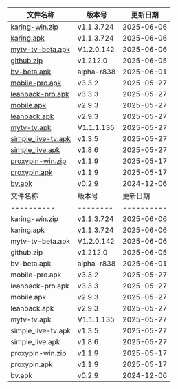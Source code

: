| 文件名称 | 版本号 | 更新日期 |
|----------|--------|----------|
| [karing-win.zip](https://raw.githubusercontent.com/tmxia/iptv/main/apk/karing-win.zip) | v1.1.3.724 | 2025-06-06 |
| [karing.apk](https://raw.githubusercontent.com/tmxia/iptv/main/apk/karing.apk) | v1.1.3.724 | 2025-06-06 |
| [mytv-tv-beta.apk](https://raw.githubusercontent.com/tmxia/iptv/main/apk/mytv-tv-beta.apk) | V1.2.0.142 | 2025-06-06 |
| [github.zip](https://raw.githubusercontent.com/tmxia/iptv/main/apk/github.zip) | v1.212.0 | 2025-06-05 |
| [bv-beta.apk](https://raw.githubusercontent.com/tmxia/iptv/main/apk/bv-beta.apk) | alpha-r838 | 2025-06-01 |
| [mobile-pro.apk](https://raw.githubusercontent.com/tmxia/iptv/main/apk/mobile-pro.apk) | v3.3.2 | 2025-05-27 |
| [leanback-pro.apk](https://raw.githubusercontent.com/tmxia/iptv/main/apk/leanback-pro.apk) | v3.3.3 | 2025-05-27 |
| [mobile.apk](https://raw.githubusercontent.com/tmxia/iptv/main/apk/mobile.apk) | v2.9.3 | 2025-05-27 |
| [leanback.apk](https://raw.githubusercontent.com/tmxia/iptv/main/apk/leanback.apk) | v2.9.3 | 2025-05-27 |
| [mytv-tv.apk](https://raw.githubusercontent.com/tmxia/iptv/main/apk/mytv-tv.apk) | V1.1.1.135 | 2025-05-27 |
| [simple_live-tv.apk](https://raw.githubusercontent.com/tmxia/iptv/main/apk/simple_live-tv.apk) | v1.3.5 | 2025-05-27 |
| [simple_live.apk](https://raw.githubusercontent.com/tmxia/iptv/main/apk/simple_live.apk) | v1.8.6 | 2025-05-27 |
| [proxypin-win.zip](https://raw.githubusercontent.com/tmxia/iptv/main/apk/proxypin-win.zip) | v1.1.9 | 2025-05-17 |
| [proxypin.apk](https://raw.githubusercontent.com/tmxia/iptv/main/apk/proxypin.apk) | v1.1.9 | 2025-05-17 |
| [bv.apk](https://raw.githubusercontent.com/tmxia/iptv/main/apk/bv.apk) | v0.2.9 | 2024-12-06 |
| 文件名称 | 版本号 | 更新日期 |
|----------|--------|----------|
| karing-win.zip | v1.1.3.724 | 2025-06-06 |
| karing.apk | v1.1.3.724 | 2025-06-06 |
| mytv-tv-beta.apk | V1.2.0.142 | 2025-06-06 |
| github.zip | v1.212.0 | 2025-06-05 |
| bv-beta.apk | alpha-r838 | 2025-06-01 |
| mobile-pro.apk | v3.3.2 | 2025-05-27 |
| leanback-pro.apk | v3.3.3 | 2025-05-27 |
| mobile.apk | v2.9.3 | 2025-05-27 |
| leanback.apk | v2.9.3 | 2025-05-27 |
| mytv-tv.apk | V1.1.1.135 | 2025-05-27 |
| simple_live-tv.apk | v1.3.5 | 2025-05-27 |
| simple_live.apk | v1.8.6 | 2025-05-27 |
| proxypin-win.zip | v1.1.9 | 2025-05-17 |
| proxypin.apk | v1.1.9 | 2025-05-17 |
| bv.apk | v0.2.9 | 2024-12-06 |

